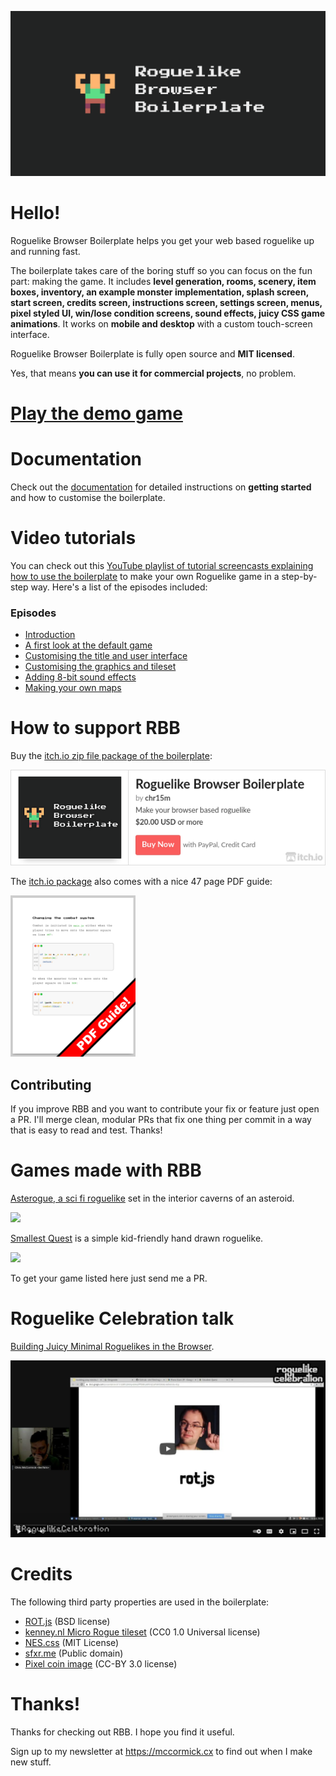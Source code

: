 ![Rogulike Browser Boilerplate header](header.png)

# Hello!

Roguelike Browser Boilerplate helps you get your web based roguelike up and running fast.

The boilerplate takes care of the boring stuff so you can focus on the fun part: making the game.
It includes **level generation, rooms, scenery, item boxes, inventory, an example monster implementation, splash screen, start screen, credits screen, instructions screen, settings screen, menus, pixel styled UI, win/lose condition screens, sound effects, juicy CSS game animations**. It works on **mobile and desktop** with a custom touch-screen interface.

Roguelike Browser Boilerplate is fully open source and **MIT licensed**.

Yes, that means **you can use it for commercial projects**, no problem.

# [Play the demo game](https://chr15m.github.io/roguelike-browser-boilerplate/)

# Documentation

Check out the [documentation](./Documentation.md) for detailed instructions on **getting started** and how to customise the boilerplate.

# Video tutorials

You can check out this [YouTube playlist of tutorial screencasts explaining how to use the boilerplate](https://www.youtube.com/playlist?list=PL5dyN9XHelZOl2yTZQu9IA4SQFcA3giac) to make your own Roguelike game in a step-by-step way. Here's a list of the episodes included:

### Episodes

- [Introduction](https://www.youtube.com/watch?v=28dvHfd4fIU&list=PL5dyN9XHelZOl2yTZQu9IA4SQFcA3giac&index=2&t=0s)
- [A first look at the default game](https://www.youtube.com/watch?v=d1zhoXwOdtQ&list=PL5dyN9XHelZOl2yTZQu9IA4SQFcA3giac&index=3&t=0s)
- [Customising the title and user interface](https://www.youtube.com/watch?v=U4rfM3ksF9c&list=PL5dyN9XHelZOl2yTZQu9IA4SQFcA3giac&index=4&t=0s)
- [Customising the graphics and tileset](https://www.youtube.com/watch?v=kto78PSTMkw&list=PL5dyN9XHelZOl2yTZQu9IA4SQFcA3giac&index=5&t=0s)
- [Adding 8-bit sound effects](https://www.youtube.com/watch?v=JYr7LkKlzK0&list=PL5dyN9XHelZOl2yTZQu9IA4SQFcA3giac&index=5)
- [Making your own maps](https://www.youtube.com/watch?v=m62UM2SRHUA&list=PL5dyN9XHelZOl2yTZQu9IA4SQFcA3giac&index=6)

# How to support RBB

Buy the [itch.io zip file package of the boilerplate](https://chr15m.itch.io/roguelike-browser-boilerplate):

[![Roguelike Browser Boilerplate itch page](./screenshots/itch-embed.png)](https://chr15m.itch.io/roguelike-browser-boilerplate)

The [itch.io package](https://chr15m.itch.io/roguelike-browser-boilerplatae) also comes with a nice 47 page PDF guide:

[<img src="./screenshots/PDF.png" width="200"/>](https://chr15m.itch.io/roguelike-browser-boilerplate)

## Contributing

If you improve RBB and you want to contribute your fix or feature just open a PR.
I'll merge clean, modular PRs that fix one thing per commit in a way that is easy to read and test.
Thanks!

# Games made with RBB

[Asterogue, a sci fi roguelike](https://asterogue.space) set in the interior caverns of an asteroid.

[<img src="https://img.itch.zone/aW1hZ2UvNzYwMDkxLzQ0ODg4MTMuZ2lm/347x500/aTDwJZ.gif" width="200"/>](https://chr15m.itch.io/asterogue)

[Smallest Quest](https://thepunkcollective.itch.io/smallest-quest) is a simple kid-friendly hand drawn roguelike.

[<img src="https://img.itch.zone/aW1hZ2UvMTA2NjE3MS82ODkwMDM4LmdpZg==/347x500/XdzY%2BJ.gif" width="200"/>](https://thepunkcollective.itch.io/smallest-quest)

To get your game listed here just send me a PR.

# Roguelike Celebration talk

[Building Juicy Minimal Roguelikes in the Browser](https://www.youtube.com/watch?v=dJbUmDsyJRw).

[![Roguelike Celebration Video thumbnail](./screenshots/roguelike-celebration-video-thumbnail.png)](https://www.youtube.com/watch?v=dJbUmDsyJRw)

# Credits

The following third party properties are used in the boilerplate:

 * [ROT.js](https://ondras.github.io/rot.js/hp/) (BSD license)
 * [kenney.nl Micro Rogue tileset](https://kenney.nl/assets/micro-roguelike) (CC0 1.0 Universal license)
 * [NES.css](https://nostalgic-css.github.io/NES.css/) (MIT License)
 * [sfxr.me](https://sfxr.me) (Public domain)
 * [Pixel coin image](https://opengameart.org/content/spinning-pixel-coin-0) (CC-BY 3.0 license)

# Thanks!

Thanks for checking out RBB. I hope you find it useful.

Sign up to my newsletter at <https://mccormick.cx> to find out when I make new stuff.
